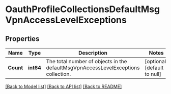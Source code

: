 # OauthProfileCollectionsDefaultMsgVpnAccessLevelExceptions

## Properties
Name | Type | Description | Notes
------------ | ------------- | ------------- | -------------
**Count** | **int64** | The total number of objects in the defaultMsgVpnAccessLevelExceptions collection. | [optional] [default to null]

[[Back to Model list]](../README.md#documentation-for-models) [[Back to API list]](../README.md#documentation-for-api-endpoints) [[Back to README]](../README.md)

